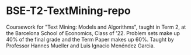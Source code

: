 # BSE-T2-TextMining-repo
Coursework for "Text Mining: Models and Algorithms", taught in Term 2, at the Barcelona School of Economics, Class of '22. Problem sets make up 40% of the final grade and the Term Paper makes up 60%. Taught by Professor Hannes Mueller and Luis Ignacio Menéndez Garcia.
